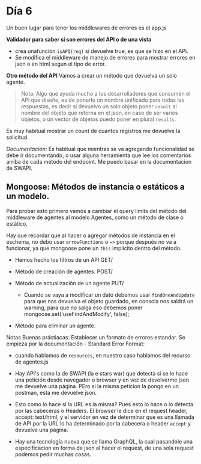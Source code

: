 # Día 6 

Un buen lugar para tener los middlewares de errores es el app.js

**Validador para saber si son errores del API o de una vista**

- crea unafunción `isAPI(req)` si devuelve true, es que se hizo en el APi.
- Se modifica el middleware de manejo de errores para mostrar errores en json o en html segun el tipo de error.

**Otro método del API**
Vamos a crear un método que devuelva un solo agente.

> Nota: Algo que ayuda mucho a los desarrolladores que consumen el APi que diseñe, es de ponerle un nombre unificado para todas las respuestas, es decir si devuelvo un solo objeto poner `result` al nombre del objeto que retorna en el json, en caso de ser varios objetos, o un vector de objetos puedo poner en plural `results`.

Es muy habitual mostrar un count de cuantos registros me devuelve la solicitud.

*Documentación:* Es habitual que mientras se va agregando funcionalidad se debe ir documentando, o usar alguna herramienta que lee los comentarios arriba de cada método del endpoint. Me puedo basar en la documentacion de SWAPI.

## Mongoose: Métodos de instancia o estáticos a un modelo.

Para probar esto primero vamos a cambiar el query limits del método del middleware de agentes al modelo Agentes, como un método de clase o estático.

Hay que recordar que al hacer o agregar métodos de instancia en el eschema, no debo usar `arrowFunctions` o `=>` porque después no va a funcionar, ya que mongoose pone un `this` implícito dentro del método.

- Hemos hecho los filtros de un API GET/
- Método de creación de agentes. POST/
- Método de actualización de un agente PUT/
    - Cuando se vaya a modificar un dato debemos usar `findOneAndUpdate` para que nos devuelva el objeto guardado, en consola nos saldrá un warning, para que no salga eso debemos poner mongoose.set('useFindAndModify', false);

- Método para eliminar un agente.

Notas Buenas práctiacas: Establecer un formato de errores estandar. Se empieza por la documentación
    - Standard Error Format: 

- cuando hablamos de `resources`, en nuestro caso hablamos del recurso de agentes.js

- Hay API's como la de SWAPI (la e stars war) que detecta si se le hace una petición desde navegador o browser y en vez de devolverme json me devuelve una página. PEro si la misma peticion la pongo en un postman, esta me devuelve json.
- Esto como lo hace si la URL es la misma? Pues esto lo hace o lo detecta por las cabeceras o Headers. El browser le dice en el request header, accept: text/html, y el servidor en vez de determinar que es una llamada de API por la URL lo ha determinado por la cabecera o header `accept` y devuelve una página. 

- Hay una tecnología nueva que se llama GraphQL, la cual pasandole una especificacion en forma de json al hacer el request, de una sola request podemos pedir muchas cosas.